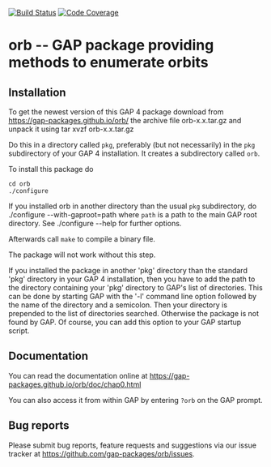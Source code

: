 [![Build Status](https://github.com/gap-packages/orb/workflows/CI/badge.svg?branch=master)](https://github.com/gap-packages/orb/actions?query=workflow%3ACI+branch%3Amaster)
[![Code Coverage](https://codecov.io/github/gap-packages/orb/coverage.svg?branch=master&token=)](https://codecov.io/gh/gap-packages/orb)

# orb -- GAP package providing methods to enumerate orbits

## Installation

To get the newest version of this GAP 4 package download from
<https://gap-packages.github.io/orb/> the archive file
    orb-x.x.tar.gz
and unpack it using 
    tar xvzf orb-x.x.tar.gz

Do this in a directory called `pkg`, preferably (but not necessarily)
in the `pkg` subdirectory of your GAP 4 installation. It creates a
subdirectory called `orb`.

To install this package do

    cd orb
    ./configure

If you installed orb in another directory than the usual `pkg`
subdirectory, do
    ./configure --with-gaproot=path
where `path` is a path to the main GAP root directory.
See
    ./configure --help
for further options.

Afterwards call `make` to compile a binary file.

The package  will not work without  this  step.

If you installed the package in another 'pkg' directory than the standard
'pkg' directory in your GAP 4 installation, then you have to add the path
to the directory containing your 'pkg' directory to GAP's list of directories.
This can be done by starting GAP with the '-l' command line option
followed by the name of the directory and a semicolon. Then your directory
is prepended to the list of directories searched. Otherwise the package 
is not found by GAP. Of course, you can add this option to your GAP
startup script.

## Documentation

You can read the documentation online at
  <https://gap-packages.github.io/orb/doc/chap0.html>

You can also access it from within GAP by entering `?orb` on the GAP
prompt.

## Bug reports

Please submit bug reports, feature requests and suggestions via our
issue tracker at <https://github.com/gap-packages/orb/issues>.
